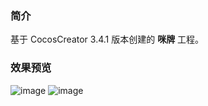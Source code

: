 ### 简介
基于 CocosCreator 3.4.1 版本创建的 **咪牌** 工程。

### 效果预览
![image](../../gif/202202/2022022421.gif)
![image](../../gif/202202/2022022422.gif)